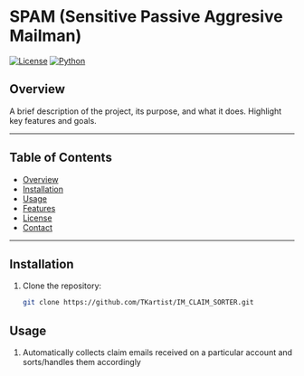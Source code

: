 # SPAM (Sensitive Passive Aggresive Mailman)

[![License](https://img.shields.io/badge/license-MIT-blue.svg)](LICENSE)
[![Python](https://img.shields.io/badge/python-3.12-blue.svg)](https://www.python.org/)

## Overview

A brief description of the project, its purpose, and what it does. Highlight key features and goals.

---

## Table of Contents

- [Overview](#overview)
- [Installation](#installation)
- [Usage](#usage)
- [Features](#features)
- [License](#license)
- [Contact](#contact)

---

## Installation

1. Clone the repository:
   ```bash
   git clone https://github.com/TKartist/IM_CLAIM_SORTER.git

## Usage

1. Automatically collects claim emails received on a particular account and sorts/handles them accordingly
